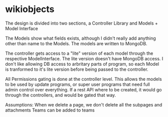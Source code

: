 # wikiobjects

The design is divided into two sections, a Controller Library and Models + Model Interface

The Models show what fields exists, although I didn't really add anything other than name to the Models. The models are written to MongoDB.

The controller gets access to a "lite" version of each model through the respective ModelInterface. The lite version doesn't have MongoDB access. I don't like allowing DB access to arbritary parts of program, so each Model is tranformed to it's lite version before being passed to the controller.

All Permissions gating is done at the controller level. This allows the models to be used by update programs, or super user programs that need full admin control over everything. If a rest API where to be created, it would go through the controllers, and would be gated that way.

Assumptions:
When we delete a page, we don't delete all the subpages and attachments
Teams can be added to teams
